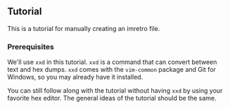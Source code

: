 ## Tutorial

This is a tutorial for manually creating an imretro file.

### Prerequisites

We'll use `xxd` in this tutorial. `xxd` is a command that can
convert between text and hex dumps. `xxd` comes with the
`vim-common` package and Git for Windows, so you may already
have it installed.

You can still follow along with the tutorial without having
`xxd` by using your favorite hex editor. The general ideas
of the tutorial should be the same.
